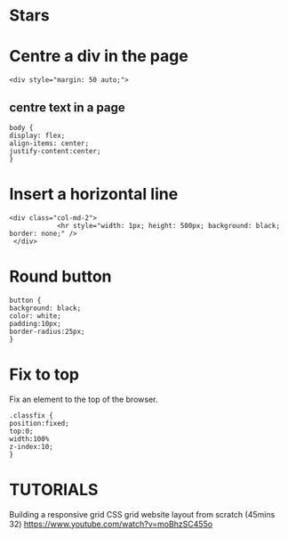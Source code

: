 Stars
=======

<span class="fa fa-star checked"></span>

Centre a div in the page
==========================
```
<div style="margin: 50 auto;">
```

centre text in a page
----------------------

```
body {
display: flex;
align-items: center;
justify-content:center;
}
```

Insert a horizontal line
=========================

```
<div class="col-md-2"> 
            <hr style="width: 1px; height: 500px; background: black; border: none;" />  
 </div>
 ```
Round button
============

```
button {
background: black;
color: white;
padding:10px;
border-radius:25px;
}
```
 Fix to top
 ===========
 Fix an element to the top of the browser.
 
 ```
 .classfix {
 position:fixed;
 top:0;
 width:100%
 z-index:10;
 }
 ```

TUTORIALS
==========

Building a responsive grid CSS grid website layout from scratch (45mins 32)
https://www.youtube.com/watch?v=moBhzSC455o
